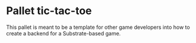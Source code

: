# Pallet tic-tac-toe

This pallet is meant to be a template for other game developers into how to create a backend for a Substrate-based game.
